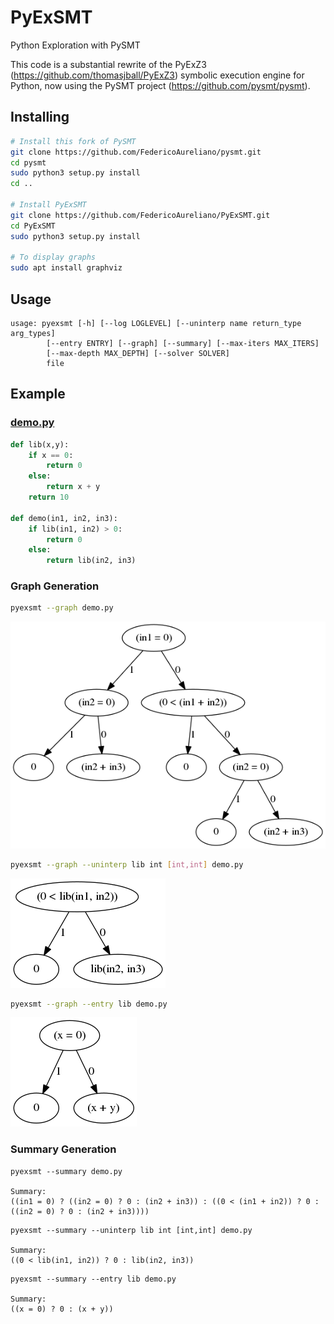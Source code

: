 # PyExSMT

Python Exploration with PySMT

This code is a substantial rewrite of the PyExZ3 (https://github.com/thomasjball/PyExZ3) symbolic execution engine for Python, now using the PySMT project (https://github.com/pysmt/pysmt).

## Installing

```bash
# Install this fork of PySMT
git clone https://github.com/FedericoAureliano/pysmt.git
cd pysmt
sudo python3 setup.py install
cd ..

# Install PyExSMT
git clone https://github.com/FedericoAureliano/PyExSMT.git
cd PyExSMT
sudo python3 setup.py install

# To display graphs
sudo apt install graphviz
```

## Usage

```
usage: pyexsmt [-h] [--log LOGLEVEL] [--uninterp name return_type arg_types]
        [--entry ENTRY] [--graph] [--summary] [--max-iters MAX_ITERS]
        [--max-depth MAX_DEPTH] [--solver SOLVER]
        file
```

## Example

### [demo.py](/examples/demo.py)

```python
def lib(x,y):
    if x == 0:
        return 0
    else:
        return x + y
    return 10

def demo(in1, in2, in3):
    if lib(in1, in2) > 0:
        return 0
    else:
        return lib(in2, in3)
```

### Graph Generation

```bash
pyexsmt --graph demo.py
```

![demo graph](/images/demo.png)

```bash
pyexsmt --graph --uninterp lib int [int,int] demo.py
```

![demo graph](/images/demolib.png)

```bash
pyexsmt --graph --entry lib demo.py
```

![demo graph](/images/lib.png)

### Summary Generation

```
pyexsmt --summary demo.py

Summary:
((in1 = 0) ? ((in2 = 0) ? 0 : (in2 + in3)) : ((0 < (in1 + in2)) ? 0 : ((in2 = 0) ? 0 : (in2 + in3))))
```

```
pyexsmt --summary --uninterp lib int [int,int] demo.py

Summary:
((0 < lib(in1, in2)) ? 0 : lib(in2, in3))
```

```
pyexsmt --summary --entry lib demo.py

Summary:
((x = 0) ? 0 : (x + y))
```
